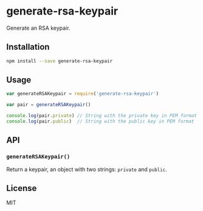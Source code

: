 # generate-rsa-keypair

Generate an RSA keypair.

## Installation

```bash
npm install --save generate-rsa-keypair
```

## Usage

```javascript
var generateRSAKeypair = require('generate-rsa-keypair')

var pair = generateRSAKeypair()

console.log(pair.private) // String with the private key in PEM format
console.log(pair.public)  // String with the public key in PEM format
```

## API

### `generateRSAKeypair()`

Return a keypair, an object with two strings: `private` and `public`.

## License

MIT
